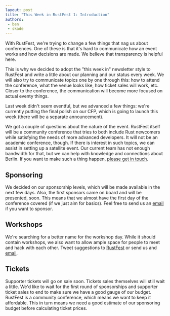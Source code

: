 ```yaml
---
layout: post
title: "This Week in RustFest 1: Introduction"
authors:
 - ben
 - skade
---
```


With RustFest, we're trying to change a few things that nag us about conferences. One of these is that it's hard to communicate how an event works and how decisions are made. We believe that transparency is helpful here.

This is why we decided to adopt the "this week in" newsletter style to RustFest and write a little about our planning and our status every week. We will also try to communicate topics one by one through this: how to attend the conference, what the venue looks like, how ticket sales will work, etc. Closer to the conference, the communication will become more focused on actual eventy things.

Last week didn't seem eventful, but we advanced a few things: we're currently putting the final polish on our CFP, which is going to launch this week (there will be a separate announcement).

We got a couple of questions about the nature of the event. RustFest itself will be a community conference that tries to both include Rust newcomers while satisfying the needs of more advanced developers. It will not be an academic conference, though. If there is interest in such topics, we can assist in setting up a satellite event. Our current team has not enough bandwidth for that, but we can help with knowledge and connections about Berlin. If you want to make such a thing happen, [please get in touch](mailto:team@rustfest.eu).

Sponsoring
----------

We decided on our sponsorship levels, which will be made available in the next few days. Also, the first sponsors came on board and will be presented, soon. This means that we almost have the first day of the conference covered (if we just aim for basics). Feel free to send us an [email](mailto:sponsor@rustfest.eu) if you want to sponsor.

Workshops
----------

We're searching for a better name for the workshop day. While it should contain workshops, we also want to allow ample space for people to meet and hack with each other. Tweet suggestions to [RustFest](https://twitter.com/rustfest) or send us and [email](mailto:team@rustfest.eu).

Tickets
----------

Supporter tickets will go on sale soon. Tickets sales themselves will still wait a little. We'd like to wait for the first round of sponsorships and supporter ticket sales to end to make sure we have a good gauge of our budget. RustFest is a community conference, which means we want to keep it affordable. This in turn means we need a good estimate of our sponsoring budget before calculating ticket prices.
